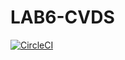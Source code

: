 # LAB6-CVDS
[![CircleCI](https://app.circleci.com/gh/Desarik98/LAB6-CVDS.svg?style=svg)](https://app.circleci.com/gh/Desarik98/LAB6-CVDS)
